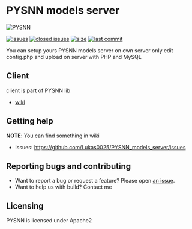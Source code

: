 # PYSNN models server
[![PYSNN](https://raw.githubusercontent.com/Lukas0025/PYSNN/master/assets/logo.svg?sanitize=true)](https://pypi.org/project/PYSNN/)

[![issues](https://img.shields.io/github/issues/Lukas0025/PYSNN)](https://github.com/Lukas0025/PYSNN/issues)
[![closed issues](https://img.shields.io/github/issues-closed-raw/Lukas0025/PYSNN)](https://github.com/Lukas0025/PYSNN/issues)
[![size](https://img.shields.io/github/repo-size/Lukas0025/PYSNN)](https://github.com/Lukas0025/PYSNN/)
[![last commit](https://img.shields.io/github/last-commit/Lukas0025/PYSNN)](https://github.com/Lukas0025/PYSNN/)

You can setup yours PYSNN models server on own server only edit config.php and upload on server with PHP and MySQL

## Client

client is part of PYSNN lib
* [wiki](https://github.com/Lukas0025/PYSNN/wiki/PYSNN-server-client)

## Getting help

**NOTE**: You can find something in wiki

* Issues: https://github.com/Lukas0025/PYSNN_models_server/issues

## Reporting bugs and contributing

* Want to report a bug or request a feature? Please open [an issue](https://github.com/Lukas0025/PYSNN_models_server/issues/new).
* Want to help us with build? Contact me

## Licensing

PYSNN is licensed under Apache2
